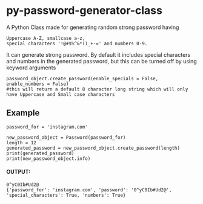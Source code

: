 # py-password-generator-class
A Python Class made for generating random strong password having 
```
Uppercase A-Z, smallcase a-z, 
special characters '!@#$%^&*()_+-=' and numbers 0-9.
```
It can generate strong password.
By default it includes special characters and numbers in the generated password, but this can be turned off by using keyword arguments 
```
password_object.create_password(enable_specials = False, enable_numbers = False)
#this will return a default 8 character long string which will only have Uppercase and Small case characters
```

## Example 
```
password_for = 'instagram.com'

new_password_object = Password(password_for)
length = 12 
generated_password = new_password_object.create_password(length)
print(generated_password)
print(new_password_object.info)
```
#### OUTPUT: 
```
0^yC0Ib#Ud2@
{'password_for': 'instagram.com', 'password': '0^yC0Ib#Ud2@', 'special_characters': True, 'numbers': True}
```
